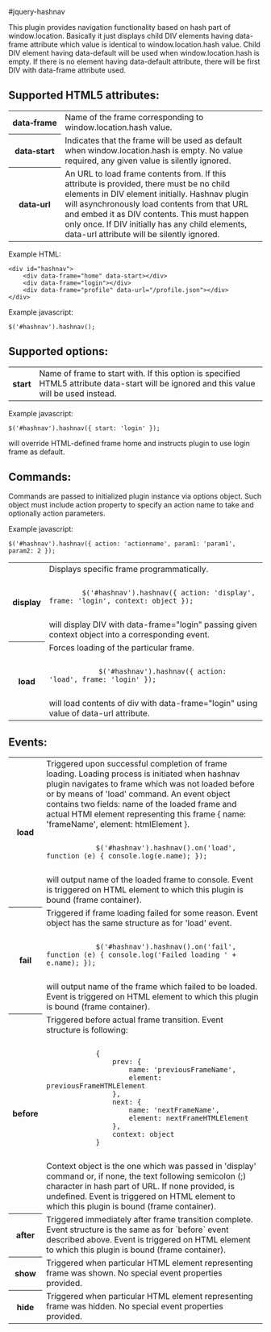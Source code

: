 #jquery-hashnav

This plugin provides navigation functionality based on hash part of window.location.
Basically it just displays child DIV elements having data-frame attribute which value
is identical to window.location.hash value. Child DIV element having data-default
will be used when window.location.hash is empty. If there is no element having data-default
attribute, there will be first DIV with data-frame attribute used.

## Supported HTML5 attributes:

<table>

<tr>
<th>data&#8209;frame</th>
<td>
    Name of the frame corresponding to window.location.hash value.
</td>
</tr>

<tr>
<th>data&#8209;start</th>
<td>
    Indicates that the frame will be used as default when window.location.hash is empty.
    No value required, any given value is silently ignored.
</td>
</tr>

<tr>
<th>data&#8209;url</th>
<td>
    An URL to load frame contents from. If this attribute is provided, there must be
    no child elements in DIV element initially. Hashnav plugin will asynchronously
    load contents from that URL and embed it as DIV contents. This must happen only once.
    If DIV initially has any child elements, data-url attribute will be silently ignored.
</td>
</tr>

</table>

Example HTML:

    <div id="hashnav">
        <div data-frame="home" data-start></div>
        <div data-frame="login"></div>
        <div data-frame="profile" data-url="/profile.json"></div>
    </div>

Example javascript:

    $('#hashnav').hashnav();

## Supported options:

<table>

<tr>
<th>start</th>
<td>
    Name of frame to start with. If this option is specified HTML5 attribute data-start
    will be ignored and this value will be used instead.
</td>
</tr>

</table>


Example javascript:

    $('#hashnav').hashnav({ start: 'login' });

will override HTML-defined frame home and instructs plugin to use login frame as default.

## Commands:

Commands are passed to initialized plugin instance via options object. Such object must include
action property to specify an action name to take and optionally action parameters.

Example javascript:

    $('#hashnav').hashnav({ action: 'actionname', param1: 'param1', param2: 2 });

<table>

<tr>
    <th>display</th>
    <td>
        Displays specific frame programmatically.
        <pre><code>
        $('#hashnav').hashnav({ action: 'display', frame: 'login', context: object });
        </code></pre>
        will display DIV with data-frame="login" passing given context object into a corresponding event.
    </td>
</tr>

<tr>
    <th>load</th>
    <td>
        Forces loading of the particular frame.
        <pre><code>
            $('#hashnav').hashnav({ action: 'load', frame: 'login' });
        </code></pre>
        will load contents of div with data-frame="login" using value of data-url attribute.
    </td>
</tr>

</table>

## Events:

<table>

<tr>
    <th>load</th>
    <td>
        Triggered upon successful completion of frame loading. Loading process is initiated
        when hashnav plugin navigates to frame which was not loaded before or by means of
        'load' command. An event object contains two fields: name of the loaded frame and 
        actual HTMl element representing this frame { name: 'frameName', element: htmlElement }.
        <pre><code>
            $('#hashnav').hashnav().on('load', function (e) { console.log(e.name); });
        </code></pre>
        will output name of the loaded frame to console.
        Event is triggered on HTML element to which this plugin is bound (frame container).
    </td>
</tr>
<tr>
    <th>fail</th>
    <td>
        Triggered if frame loading failed for some reason. Event object has the same structure as
        for 'load' event.
        <pre><code>
            $('#hashnav').hashnav().on('fail', function (e) { console.log('Failed loading ' + e.name); });
        </code></pre>
        will output name of the frame which failed to be loaded.
        Event is triggered on HTML element to which this plugin is bound (frame container).
    </td>
</tr>
<tr>
    <th>before</th>
    <td>
        Triggered before actual frame transition. Event structure is following:
        <pre><code>
            {
                prev: {
                    name: 'previousFrameName',
                    element: previousFrameHTMLElement
                },
                next: {
                    name: 'nextFrameName',
                    element: nextFrameHTMLElement
                },
                context: object
            }
        </code></pre>
        Context object is the one which was passed in 'display' command or, if none, the text
        following semicolon (;) character in hash part of URL. If none provided, is undefined.
        Event is triggered on HTML element to which this plugin is bound (frame container).
    </td>
</tr>
<tr>
    <th>after</th>
    <td>
        Triggered immediately after frame transition complete. Event structure is the same as for
        `before` event described above.
        Event is triggered on HTML element to which this plugin is bound (frame container).
    </td>
</tr>
<tr>
    <th>show</th>
    <td>
        Triggered when particular HTML element representing frame was shown. No special event
        properties provided.
    </td>
</tr>
<tr>
    <th>hide</th>
    <td>
        Triggered when particular HTML element representing frame was hidden. No special event
        properties provided.
    </td>
</tr>

</table>
